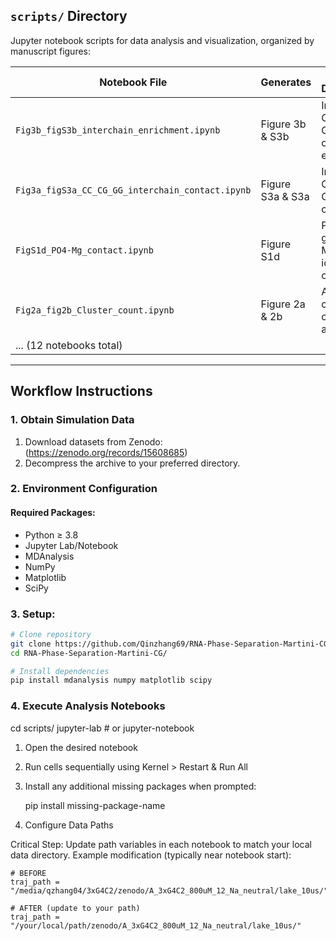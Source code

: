 ## `scripts/` Directory
Jupyter notebook scripts for data analysis and visualization, organized by manuscript figures:

| Notebook File | Generates | Analysis Description |
|---------------|-----------|----------------------|
| `Fig3b_figS3b_interchain_enrichment.ipynb` | Figure 3b & S3b | Inter-chain C-C/C-G/G-G contacts enrichment |
| `Fig3a_figS3a_CC_CG_GG_interchain_contact.ipynb` | Figure S3a & S3a | Intra-chain C-C/C-G/G-G contacts |
| `FigS1d_PO4-Mg_contact.ipynb` | Figure S1d | Phosphate group - Magnesium ion contacts |
| `Fig2a_fig2b_Cluster_count.ipynb` | Figure 2a & 2b | Average cluster count analysis |
| ... (12 notebooks total) | | |

---

## Workflow Instructions

### 1. Obtain Simulation Data
1. Download datasets from Zenodo: (https://zenodo.org/records/15608685)
2. Decompress the archive to your preferred directory.

### 2. Environment Configuration
#### Required Packages:
- Python ≥ 3.8
- Jupyter Lab/Notebook
- MDAnalysis
- NumPy
- Matplotlib
- SciPy

### 3. Setup:
```bash
# Clone repository
git clone https://github.com/Qinzhang69/RNA-Phase-Separation-Martini-CG.git
cd RNA-Phase-Separation-Martini-CG/

# Install dependencies
pip install mdanalysis numpy matplotlib scipy
```

### 4. Execute Analysis Notebooks
cd scripts/
jupyter-lab  # or jupyter-notebook

  1. Open the desired notebook

  2. Run cells sequentially using Kernel > Restart & Run All

  3. Install any additional missing packages when prompted:

     pip install missing-package-name

  4. Configure Data Paths
  
  Critical Step: Update path variables in each notebook to match your local data directory.
  Example modification (typically near notebook start):
  
    # BEFORE
    traj_path = "/media/qzhang04/3xG4C2/zenodo/A_3xG4C2_800uM_12_Na_neutral/lake_10us/"
    
    # AFTER (update to your path)
    traj_path = "/your/local/path/zenodo/A_3xG4C2_800uM_12_Na_neutral/lake_10us/"

